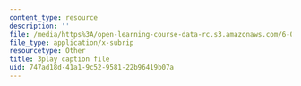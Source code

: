 ```yaml
---
content_type: resource
description: ''
file: /media/https%3A/open-learning-course-data-rc.s3.amazonaws.com/6-004-computation-structures-spring-2017/747ad18d41a19c52958122b96419b07a_1eIFnKOZ-oY.srt
file_type: application/x-subrip
resourcetype: Other
title: 3play caption file
uid: 747ad18d-41a1-9c52-9581-22b96419b07a
---
```


